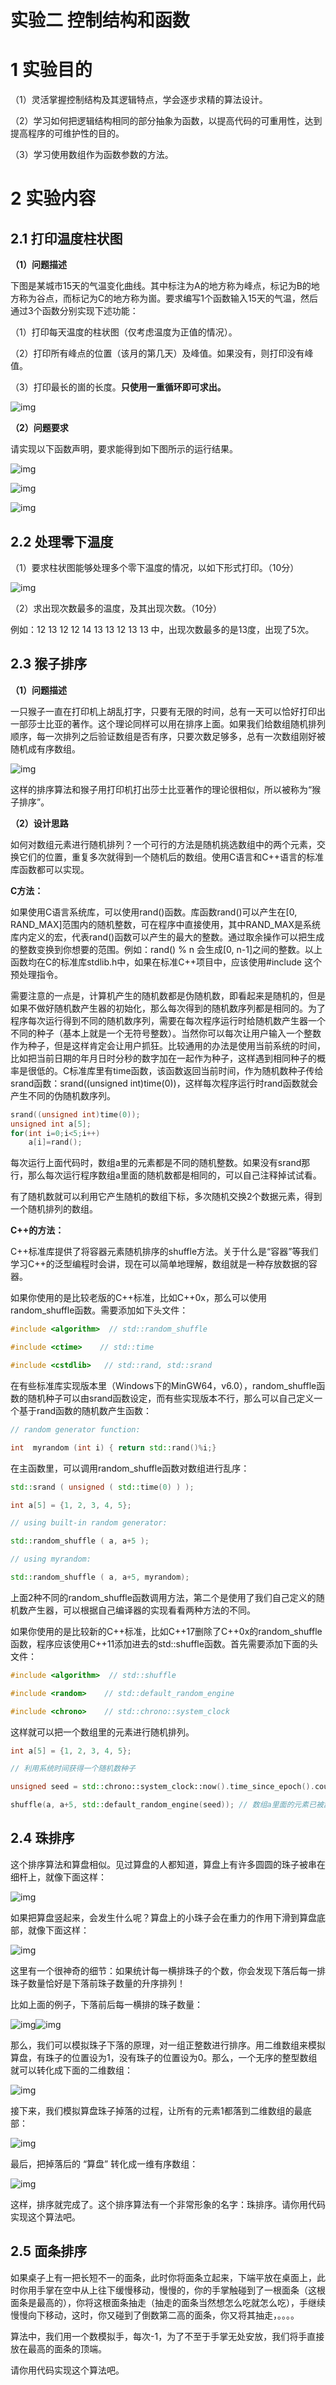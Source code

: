 # 实验二   控制结构和函数

# **1** 实验目的

（1）灵活掌握控制结构及其逻辑特点，学会逐步求精的算法设计。

（2）学习如何把逻辑结构相同的部分抽象为函数，以提高代码的可重用性，达到提高程序的可维护性的目的。

（3）学习使用数组作为函数参数的方法。

# **2** 实验内容

## **2.1** 打印温度柱状图

**（1）问题描述**

下图是某城市15天的气温变化曲线。其中标注为A的地方称为峰点，标记为B的地方称为谷点，而标记为C的地方称为崮。要求编写1个函数输入15天的气温，然后通过3个函数分别实现下述功能：

（1）打印每天温度的柱状图（仅考虑温度为正值的情况）。

（2）打印所有峰点的位置（该月的第几天）及峰值。如果没有，则打印没有峰值。

（3）打印最长的崮的长度。**只使用一重循环即可求出。**

![img](figure/wps7E2F.tmp.jpg) 

**（2）问题要求**

请实现以下函数声明，要求能得到如下图所示的运行结果。

![img](figure/wps7E30.tmp.jpg) 

![img](figure/wps7E41.tmp.jpg) 

![img](figure/E2_001.png) 

## **2.2** 处理零下温度

（1）要求柱状图能够处理多个零下温度的情况，以如下形式打印。（10分）

![img](figure/wps7E42.tmp.jpg) 

（2）求出现次数最多的温度，及其出现次数。（10分）

例如：12  13  12  12  14  13  13  12  13  13 中，出现次数最多的是13度，出现了5次。

## **2.3** 猴子排序

**（1）问题描述**

一只猴子一直在打印机上胡乱打字，只要有无限的时间，总有一天可以恰好打印出一部莎士比亚的著作。这个理论同样可以用在排序上面。如果我们给数组随机排列顺序，每一次排列之后验证数组是否有序，只要次数足够多，总有一次数组刚好被随机成有序数组。

![img](figure/wps7E43.tmp.png) 

 

  这样的排序算法和猴子用打印机打出莎士比亚著作的理论很相似，所以被称为“猴子排序”。

**（2）设计思路**

如何对数组元素进行随机排列？一个可行的方法是随机挑选数组中的两个元素，交换它们的位置，重复多次就得到一个随机后的数组。使用C语言和C++语言的标准库函数都可以实现。

**C方法：**

如果使用C语言系统库，可以使用rand()函数。库函数rand()可以产生在[0, RAND_MAX]范围内的随机整数，可在程序中直接使用，其中RAND_MAX是系统库内定义的宏，代表rand()函数可以产生的最大的整数。通过取余操作可以把生成的整数变换到你想要的范围。例如：rand() % n 会生成[0, n-1]之间的整数。以上函数均在C的标准库stdlib.h中，如果在标准C++项目中，应该使用#include <cstdlib>这个预处理指令。

需要注意的一点是，计算机产生的随机数都是伪随机数，即看起来是随机的，但是如果不做好随机数产生器的初始化，那么每次得到的随机数序列都是相同的。为了程序每次运行得到不同的随机数序列，需要在每次程序运行时给随机数产生器一个不同的种子（基本上就是一个无符号整数）。当然你可以每次让用户输入一个整数作为种子，但是这样肯定会让用户抓狂。比较通用的办法是使用当前系统的时间，比如把当前日期的年月日时分秒的数字加在一起作为种子，这样遇到相同种子的概率是很低的。C标准库里有time函数，该函数返回当前时间，作为随机数种子传给srand函数：srand((unsigned int)time(0))，这样每次程序运行时rand函数就会产生不同的伪随机数序列。

```c++
srand((unsigned int)time(0));
unsigned int a[5];
for(int i=0;i<5;i++)
    a[i]=rand();
```

每次运行上面代码时，数组a里的元素都是不同的随机整数。如果没有srand那行，那么每次运行程序数组a里面的随机数都是相同的，可以自己注释掉试试看。

有了随机数就可以利用它产生随机的数组下标，多次随机交换2个数据元素，得到一个随机排列的数组。

**C++的方法：**

C++标准库提供了将容器元素随机排序的shuffle方法。关于什么是“容器”等我们学习C++的泛型编程时会讲，现在可以简单地理解，数组就是一种存放数据的容器。

如果你使用的是比较老版的C++标准，比如C++0x，那么可以使用random_shuffle函数。需要添加如下头文件：

```c++
#include <algorithm>  // std::random_shuffle 

#include <ctime>    // std::time 

#include <cstdlib>   // std::rand, std::srand 
```

在有些标准库实现版本里（Windows下的MinGW64，v6.0），random_shuffle函数的随机种子可以由srand函数设定，而有些实现版本不行，那么可以自己定义一个基于rand函数的随机数产生函数：

```c++
// random generator function: 

int  myrandom (int i) { return std::rand()%i;} 
```

在主函数里，可以调用random_shuffle函数对数组进行乱序：

```c++
std::srand ( unsigned ( std::time(0) ) ); 

int a[5] = {1, 2, 3, 4, 5}; 

// using built-in random generator: 

std::random_shuffle ( a, a+5 ); 

// using myrandom: 

std::random_shuffle ( a, a+5, myrandom); 
```

上面2种不同的random_shuffle函数调用方法，第二个是使用了我们自己定义的随机数产生器，可以根据自己编译器的实现看看两种方法的不同。

如果你使用的是比较新的C++标准，比如C++17删除了C++0x的random_shuffle函数，程序应该使用C++11添加进去的std::shuffle函数。首先需要添加下面的头文件：

```c++
#include <algorithm>  // std::shuffle 

#include <random>    // std::default_random_engine 

#include <chrono>    // std::chrono::system_clock 
```

这样就可以把一个数组里的元素进行随机排列。

```c++
int a[5] = {1, 2, 3, 4, 5}; 

// 利用系统时间获得一个随机数种子 

unsigned seed = std::chrono::system_clock::now().time_since_epoch().count(); 

shuffle(a, a+5, std::default_random_engine(seed)); // 数组a里面的元素已被乱序 
```



## **2.4** 珠排序

  这个排序算法和算盘相似。见过算盘的人都知道，算盘上有许多圆圆的珠子被串在细杆上，就像下面这样：

![img](figure/wps7E44.tmp.png) 

  如果把算盘竖起来，会发生什么呢？算盘上的小珠子会在重力的作用下滑到算盘底部，就像下面这样：

![img](figure/wps7E45.tmp.png) 

  这里有一个很神奇的细节：如果统计每一横排珠子的个数，你会发现下落后每一排珠子数量恰好是下落前珠子数量的升序排列！

  比如上面的例子，下落前后每一横排的珠子数量：

![img](figure/wps7E46.tmp.png)![img](figure/wps7E57.tmp.png) 

那么，我们可以模拟珠子下落的原理，对一组正整数进行排序。用二维数组来模拟算盘，有珠子的位置设为1，没有珠子的位置设为0。那么，一个无序的整型数组就可以转化成下面的二维数组：

![img](figure/wps7E58.tmp.png) 

接下来，我们模拟算盘珠子掉落的过程，让所有的元素1都落到二维数组的最底部：

![img](figure/wps7E59.tmp.png) 

最后，把掉落后的 “算盘” 转化成一维有序数组：

![img](figure/wps7E5A.tmp.png) 

 

这样，排序就完成了。这个排序算法有一个非常形象的名字：珠排序。请你用代码实现这个算法吧。

## **2.5** 面条排序

如果桌子上有一把长短不一的面条，此时你将面条立起来，下端平放在桌面上，此时你用手掌在空中从上往下缓慢移动，慢慢的，你的手掌触碰到了一根面条（这根面条是最高的），你将这根面条抽走（抽走的面条当然想怎么吃就怎么吃），手继续慢慢向下移动，这时，你又碰到了倒数第二高的面条，你又将其抽走，。。。。

算法中，我们用一个数模拟手，每次-1，为了不至于手掌无处安放，我们将手直接放在最高的面条的顶端。

请你用代码实现这个算法吧。

 
